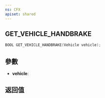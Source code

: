 ```yaml
---
ns: CFX
apiset: shared
---
```

## GET_VEHICLE_HANDBRAKE

```c
BOOL GET_VEHICLE_HANDBRAKE(Vehicle vehicle);
```


## 參數
* **vehicle**: 

## 返回值
